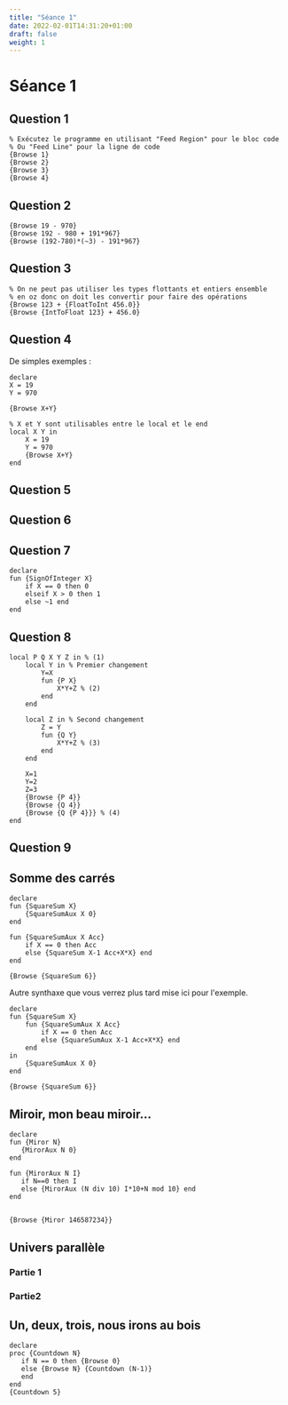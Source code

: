 ```yaml
---
title: "Séance 1"
date: 2022-02-01T14:31:20+01:00
draft: false
weight: 1
---
```

# Séance 1

## Question 1
```oz
% Exécutez le programme en utilisant "Feed Region" pour le bloc code
% Ou "Feed Line" pour la ligne de code
{Browse 1}
{Browse 2}
{Browse 3}
{Browse 4}
```

## Question 2
```oz
{Browse 19 - 970}
{Browse 192 - 980 + 191*967}
{Browse (192-780)*(~3) - 191*967}
```

## Question 3
```oz
% On ne peut pas utiliser les types flottants et entiers ensemble
% en oz donc on doit les convertir pour faire des opérations
{Browse 123 + {FloatToInt 456.0}}
{Browse {IntToFloat 123} + 456.0}
```

## Question 4
De simples exemples :
```oz
declare
X = 19
Y = 970

{Browse X+Y}
```

```oz
% X et Y sont utilisables entre le local et le end
local X Y in
    X = 19
    Y = 970
    {Browse X+Y}
end
```

## Question 5

## Question 6

## Question 7
```oz
declare
fun {SignOfInteger X}
    if X == 0 then 0
    elseif X > 0 then 1
    else ~1 end
end
```

## Question 8
```oz
local P Q X Y Z in % (1)
    local Y in % Premier changement
        Y=X
        fun {P X}
            X*Y+Z % (2)
        end
    end

    local Z in % Second changement
        Z = Y
        fun {Q Y}
            X*Y+Z % (3)
        end
    end

    X=1
    Y=2
    Z=3
    {Browse {P 4}}
    {Browse {Q 4}}
    {Browse {Q {P 4}}} % (4)
end
```

## Question 9

## Somme des carrés
```oz
declare
fun {SquareSum X}
    {SquareSumAux X 0}
end

fun {SquareSumAux X Acc}
    if X == 0 then Acc
    else {SquareSum X-1 Acc+X*X} end
end

{Browse {SquareSum 6}}
```

Autre synthaxe que vous verrez plus tard mise ici pour l'exemple.
```oz
declare
fun {SquareSum X}
    fun {SquareSumAux X Acc}
        if X == 0 then Acc
        else {SquareSumAux X-1 Acc+X*X} end
    end
in
    {SquareSumAux X 0}
end

{Browse {SquareSum 6}}
```

## Miroir, mon beau miroir...
```oz
declare
fun {Miror N}
   {MirorAux N 0}
end

fun {MirorAux N I}
   if N==0 then I
   else {MirorAux (N div 10) I*10+N mod 10} end
end

	
{Browse {Miror 146587234}}
```

## Univers parallèle
### Partie 1
### Partie2

## Un, deux, trois, nous irons au bois
```oz
declare
proc {Countdown N}
   if N == 0 then {Browse 0}
   else {Browse N} {Countdown (N-1)}
   end
end
{Countdown 5}
```